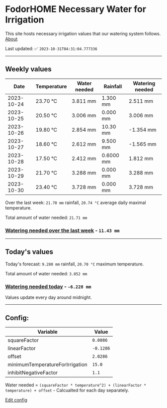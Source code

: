 # FodorHOME Necessary Water for Irrigation

This site hosts necessary irrigation values that our watering system follows. [About](https://github.com/redyau/irrigation)

Last updated: ✅ `2023-10-31T04:31:04.777336`

---

## Weekly values

| Date | Temperature | Water needed | Rainfall | Watering needed |
|-----|-----|-----|-----|-----|
| 2023-10-24 | 23.70 °C | 3.811 mm | 1.300 mm | 2.511 mm |
| 2023-10-25 | 20.50 °C | 3.006 mm | 0.000 mm | 3.006 mm |
| 2023-10-26 | 19.80 °C | 2.854 mm | 10.30 mm | -1.354 mm |
| 2023-10-27 | 18.60 °C | 2.612 mm | 9.500 mm | -1.565 mm |
| 2023-10-28 | 17.50 °C | 2.412 mm | 0.6000 mm | 1.812 mm |
| 2023-10-29 | 21.70 °C | 3.288 mm | 0.000 mm | 3.288 mm |
| 2023-10-30 | 23.40 °C | 3.728 mm | 0.000 mm | 3.728 mm |


Over the last week: `21.70 mm` rainfall, `20.74 °C` average daily maximal temperature.

Total amount of water needed: `21.71 mm`

### [Watering needed over the last week](lastweek.txt) - `11.43 mm`

---

## Today's values

Today's forecast: `9.280 mm` rainfall, `20.70 °C` maximum temperature.

Total amount of water needed: `3.052 mm`

### [Watering needed today](today.txt) - `-6.228 mm`

Values update every day around midnight.

---

## Config:

| Variable | Value |
|-----|-----|
| squareFactor | `0.0086` |
| linearFactor | `-0.1286` |
| offset | `2.0286` |
| minimumTemperatureForIrrigation | `15.0` |
| inhibitNegativeFactor | `1.1` |

Water needed = `(squareFactor * temperature^2) + (linearFactor * temperature) + offset` - Calcualted for each day separately.

[Edit config](https://github.com/RedyAu/irrigation/edit/main/config.json)

